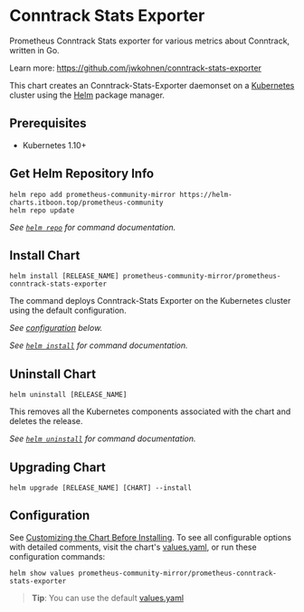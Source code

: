 # Conntrack Stats Exporter

Prometheus Conntrack Stats exporter for various metrics about Conntrack, written in Go.

Learn more: <https://github.com/jwkohnen/conntrack-stats-exporter>

This chart creates an Conntrack-Stats-Exporter daemonset on a [Kubernetes](http://kubernetes.io) cluster using the [Helm](https://helm.sh) package manager.

## Prerequisites

- Kubernetes 1.10+

## Get Helm Repository Info

```console
helm repo add prometheus-community-mirror https://helm-charts.itboon.top/prometheus-community
helm repo update
```

_See [`helm repo`](https://helm.sh/docs/helm/helm_repo/) for command documentation._

## Install Chart

```console
helm install [RELEASE_NAME] prometheus-community-mirror/prometheus-conntrack-stats-exporter
```

The command deploys Conntrack-Stats Exporter on the Kubernetes cluster using the default configuration.

_See [configuration](#configuration) below._

_See [`helm install`](https://helm.sh/docs/helm/helm_install/) for command documentation._

## Uninstall Chart

```console
helm uninstall [RELEASE_NAME]
```

This removes all the Kubernetes components associated with the chart and deletes the release.

_See [`helm uninstall`](https://helm.sh/docs/helm/helm_uninstall/) for command documentation._

## Upgrading Chart

```console
helm upgrade [RELEASE_NAME] [CHART] --install
```

## Configuration

See [Customizing the Chart Before Installing](https://helm.sh/docs/intro/using_helm/#customizing-the-chart-before-installing).
To see all configurable options with detailed comments, visit the chart's [values.yaml](./values.yaml), or run these configuration commands:

```console
helm show values prometheus-community-mirror/prometheus-conntrack-stats-exporter
```

> **Tip**: You can use the default [values.yaml](values.yaml)
